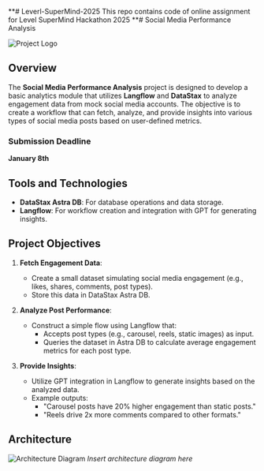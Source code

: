 **# Leverl-SuperMind-2025
This repo contains code of online assignment for Level SuperMind Hackathon 2025
**# Social Media Performance Analysis

![Project Logo](https://via.placeholder.com/150) <!-- Replace with your project logo -->

## Overview

The **Social Media Performance Analysis** project is designed to develop a basic analytics module that utilizes **Langflow** and **DataStax** to analyze engagement data from mock social media accounts. The objective is to create a workflow that can fetch, analyze, and provide insights into various types of social media posts based on user-defined metrics.

### Submission Deadline
**January 8th**

## Tools and Technologies

- **DataStax Astra DB**: For database operations and data storage.
- **Langflow**: For workflow creation and integration with GPT for generating insights.

## Project Objectives

1. **Fetch Engagement Data**:
   - Create a small dataset simulating social media engagement (e.g., likes, shares, comments, post types).
   - Store this data in DataStax Astra DB.

2. **Analyze Post Performance**:
   - Construct a simple flow using Langflow that:
     - Accepts post types (e.g., carousel, reels, static images) as input.
     - Queries the dataset in Astra DB to calculate average engagement metrics for each post type.

3. **Provide Insights**:
   - Utilize GPT integration in Langflow to generate insights based on the analyzed data.
   - Example outputs:
     - "Carousel posts have 20% higher engagement than static posts."
     - "Reels drive 2x more comments compared to other formats."

## Architecture

![Architecture Diagram](https://via.placeholder.com/600x400) <!-- Placeholder for architecture diagram -->
*Insert architecture diagram here*
